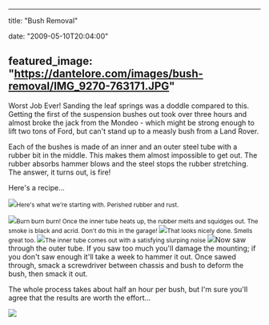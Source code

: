 
---
title: "Bush Removal"

date: "2009-05-10T20:04:00"

featured_image: "https://dantelore.com/images/bush-removal/IMG_9270-763171.JPG"
---


Worst Job Ever!  Sanding the leaf springs was a doddle compared to this.  Getting the first of the suspension bushes out took over three hours and almost broke the jack from the Mondeo - which might be strong enough to lift two tons of Ford, but can't stand up to a measly bush from a Land Rover.

Each of the bushes is made of an inner and an outer steel tube with a rubber bit in the middle.  This makes them almost impossible to get out.  The rubber absorbs hammer blows and the steel stops the rubber stretching.  The answer, it turns out, is fire!

Here's a recipe...

<a href="http://danandtheduke.co.uk/uploaded_images/IMG_9270-763174.JPG"><img src="https://dantelore.com/images/bush-removal/IMG_9270-763171.JPG"/></a><span style="font-size:85%;">Here's what we're starting with.  Perished rubber and rust.</span>

<a href="http://danandtheduke.co.uk/uploaded_images/IMG_9273-763196.JPG"><img src="https://dantelore.com/images/bush-removal/IMG_9273-763193.JPG"/></a><span style="font-size:85%;">Burn burn burn!  Once the inner tube heats up, the rubber melts and squidges out.  The smoke is black and acrid.  Don't do this in the garage!
</span>
<a href="http://danandtheduke.co.uk/uploaded_images/IMG_9286-785863.JPG"><img src="https://dantelore.com/images/bush-removal/IMG_9286-785860.JPG"/></a><span style="font-size:85%;">That looks nicely done.  Smells great too.
</span>
<a href="http://danandtheduke.co.uk/uploaded_images/IMG_9289-785886.JPG"><img src="https://dantelore.com/images/bush-removal/IMG_9289-785883.JPG"/></a><span style="font-size:85%;">The inner tube comes out with a satisfying slurping noise
</span>
<a href="http://danandtheduke.co.uk/uploaded_images/IMG_9296-713592.JPG"><img src="https://dantelore.com/images/bush-removal/IMG_9296-713589.JPG"/></a>Now saw through the outer tube.  If you saw too much you'll damage the mounting; if you don't saw enough it'll take a week to hammer it out.  Once sawed through, smack a screwdriver between chassis and bush to deform the bush, then smack it out.

The whole process takes about half an hour per bush, but I'm sure you'll agree that the results are worth the effort...

<a href="http://danandtheduke.co.uk/uploaded_images/IMG_9299-713640.JPG"><img src="https://dantelore.com/images/bush-removal/IMG_9299-713617.JPG"/></a>